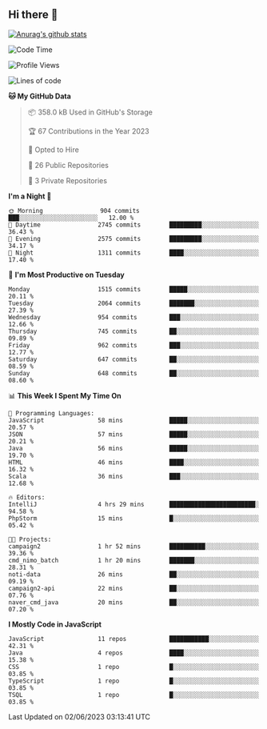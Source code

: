 ## Hi there 👋

[![Anurag's github stats](https://github-readme-stats.vercel.app/api?username=Songwonseok)](https://github.com/anuraghazra/github-readme-stats)



<!--START_SECTION:waka-->
![Code Time](http://img.shields.io/badge/Code%20Time-2%2C266%20hrs%2050%20mins-blue)

![Profile Views](http://img.shields.io/badge/Profile%20Views-0-blue)

![Lines of code](https://img.shields.io/badge/From%20Hello%20World%20I%27ve%20Written-35.0%20million%20lines%20of%20code-blue)

**🐱 My GitHub Data** 

> 📦 358.0 kB Used in GitHub's Storage 
 > 
> 🏆 67 Contributions in the Year 2023
 > 
> 💼 Opted to Hire
 > 
> 📜 26 Public Repositories 
 > 
> 🔑 3 Private Repositories 
 > 
**I'm a Night 🦉** 

```text
🌞 Morning                904 commits         ███░░░░░░░░░░░░░░░░░░░░░░   12.00 % 
🌆 Daytime                2745 commits        █████████░░░░░░░░░░░░░░░░   36.43 % 
🌃 Evening                2575 commits        █████████░░░░░░░░░░░░░░░░   34.17 % 
🌙 Night                  1311 commits        ████░░░░░░░░░░░░░░░░░░░░░   17.40 % 
```
📅 **I'm Most Productive on Tuesday** 

```text
Monday                   1515 commits        █████░░░░░░░░░░░░░░░░░░░░   20.11 % 
Tuesday                  2064 commits        ███████░░░░░░░░░░░░░░░░░░   27.39 % 
Wednesday                954 commits         ███░░░░░░░░░░░░░░░░░░░░░░   12.66 % 
Thursday                 745 commits         ██░░░░░░░░░░░░░░░░░░░░░░░   09.89 % 
Friday                   962 commits         ███░░░░░░░░░░░░░░░░░░░░░░   12.77 % 
Saturday                 647 commits         ██░░░░░░░░░░░░░░░░░░░░░░░   08.59 % 
Sunday                   648 commits         ██░░░░░░░░░░░░░░░░░░░░░░░   08.60 % 
```


📊 **This Week I Spent My Time On** 

```text
💬 Programming Languages: 
JavaScript               58 mins             █████░░░░░░░░░░░░░░░░░░░░   20.57 % 
JSON                     57 mins             █████░░░░░░░░░░░░░░░░░░░░   20.21 % 
Java                     56 mins             █████░░░░░░░░░░░░░░░░░░░░   19.70 % 
HTML                     46 mins             ████░░░░░░░░░░░░░░░░░░░░░   16.32 % 
Scala                    36 mins             ███░░░░░░░░░░░░░░░░░░░░░░   12.68 % 

🔥 Editors: 
IntelliJ                 4 hrs 29 mins       ████████████████████████░   94.58 % 
PhpStorm                 15 mins             █░░░░░░░░░░░░░░░░░░░░░░░░   05.42 % 

🐱‍💻 Projects: 
campaign2                1 hr 52 mins        ██████████░░░░░░░░░░░░░░░   39.36 % 
cmd_nimo_batch           1 hr 20 mins        ███████░░░░░░░░░░░░░░░░░░   28.31 % 
noti-data                26 mins             ██░░░░░░░░░░░░░░░░░░░░░░░   09.19 % 
campaign2-api            22 mins             ██░░░░░░░░░░░░░░░░░░░░░░░   07.76 % 
naver_cmd_java           20 mins             ██░░░░░░░░░░░░░░░░░░░░░░░   07.20 % 
```

**I Mostly Code in JavaScript** 

```text
JavaScript               11 repos            ███████████░░░░░░░░░░░░░░   42.31 % 
Java                     4 repos             ████░░░░░░░░░░░░░░░░░░░░░   15.38 % 
CSS                      1 repo              █░░░░░░░░░░░░░░░░░░░░░░░░   03.85 % 
TypeScript               1 repo              █░░░░░░░░░░░░░░░░░░░░░░░░   03.85 % 
TSQL                     1 repo              █░░░░░░░░░░░░░░░░░░░░░░░░   03.85 % 
```




 Last Updated on 02/06/2023 03:13:41 UTC
<!--END_SECTION:waka-->
